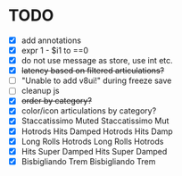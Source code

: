# TODO

- [x] add annotations
- [x] expr 1 - $i1 to ==0
- [x] do not use message as store, use int etc.
- [x] ~~latency based on filtered articulations?~~
- [ ] "Unable to add v8ui!" during freeze save
- [ ] cleanup js
- [x] ~~order by category?~~
- [x] color/icon articulations by category? 
- [x] Staccatissimo Muted  Staccatissimo Mut
- [x] Hotrods Hits Damped  Hotrods Hits Damp
- [x] Long Rolls Hotrods   Long Rolls Hotrods
- [x] Hits Super Damped    Hits Super Damped
- [x] Bisbigliando Trem    Bisbigliando Trem
